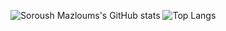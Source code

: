 <!---### Hi there 👋-->

<!--
**SoroushGit/SoroushGit** is a ✨ _special_ ✨ repository because its `README.md` (this file) appears on your GitHub profile.

Here are some ideas to get you started:

- 🔭 I’m currently working on ...
- 🌱 I’m currently learning ...
- 👯 I’m looking to collaborate on ...
- 🤔 I’m looking for help with ...
- 💬 Ask me about ...
- 📫 How to reach me: ...
- 😄 Pronouns: ...
- ⚡ Fun fact: ...
-->

![Soroush Mazloums's GitHub stats](https://github-readme-stats.vercel.app/api?username=SoroushGit&show_icons=true&theme=radical)
![Top Langs](https://github-readme-stats.vercel.app/api/top-langs/?username=SoroushGit&theme=dark&layout=compact&hide_title=true)
